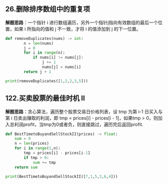 ## 26.删除排序数组中的重复项
**解题思路**：一个指针 i 进行数组遍历，另外一个指针j指向有效数组的最后一个位置，如果 i 所指向的值和 j 不一致，才将 i 的值添加到 j 的下一位置。
```Python
def removeDuplicates(nums) -> int:
        n = len(nums)
        j = 0
        for i in range(n):
            if nums[i] != nums[j]:
                j += 1
                nums[j] = nums[i]
        return j + 1

print(removeDuplicates([1,2,2,3,5]))
```

## 122.买卖股票的最佳时机 II
**解题思路**：贪心算法，遍历整个股票交易日价格列表，设 tmp 为第 i-1 日买入与第 i 日卖出赚取的利润，即 tmp = prices[i] - prices[i - 1]，如果tmp > 0，则加入总利润profit，当tmp为0或者负，则直接跳过，遍历完后返回profit.
```Python
def BestTimetoBuyandSellStockII(prices) -> float:
    sum = 0
    n = len(prices)
    for i in range(1,n):
        tmp = prices[i] - prices[i-1]
        if tmp > 0:
            sum += tmp
    return sum

print(BestTimetoBuyandSellStockII([7,1,5,3,6,4]))
```

